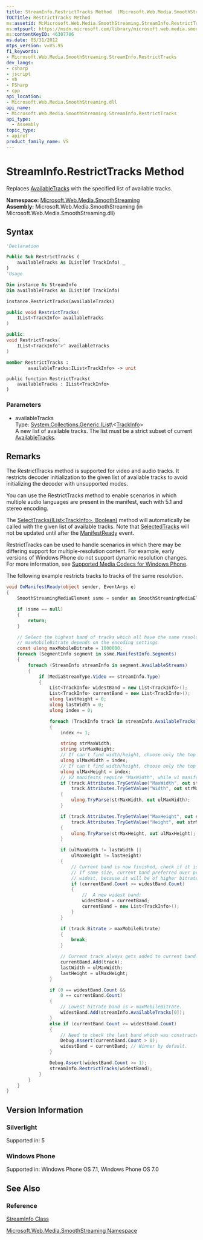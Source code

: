 ```yaml
---
title: StreamInfo.RestrictTracks Method  (Microsoft.Web.Media.SmoothStreaming)
TOCTitle: RestrictTracks Method
ms:assetid: M:Microsoft.Web.Media.SmoothStreaming.StreamInfo.RestrictTracks(System.Collections.Generic.IList{Microsoft.Web.Media.SmoothStreaming.TrackInfo})
ms:mtpsurl: https://msdn.microsoft.com/library/microsoft.web.media.smoothstreaming.streaminfo.restricttracks(v=VS.95)
ms:contentKeyID: 46307706
ms.date: 05/31/2012
mtps_version: v=VS.95
f1_keywords:
- Microsoft.Web.Media.SmoothStreaming.StreamInfo.RestrictTracks
dev_langs:
- csharp
- jscript
- vb
- FSharp
- cpp
api_location:
- Microsoft.Web.Media.SmoothStreaming.dll
api_name:
- Microsoft.Web.Media.SmoothStreaming.StreamInfo.RestrictTracks
api_type:
  - Assembly
topic_type:
- apiref
product_family_name: VS
---
```


# StreamInfo.RestrictTracks Method

Replaces [AvailableTracks](streaminfo-availabletracks-property-microsoft-web-media-smoothstreaming_1.md) with the specified list of available tracks.

**Namespace:**  [Microsoft.Web.Media.SmoothStreaming](microsoft-web-media-smoothstreaming-namespace_1.md)  
**Assembly:**  Microsoft.Web.Media.SmoothStreaming (in Microsoft.Web.Media.SmoothStreaming.dll)

## Syntax

```vb
'Declaration

Public Sub RestrictTracks ( _
    availableTracks As IList(Of TrackInfo) _
)
'Usage

Dim instance As StreamInfo
Dim availableTracks As IList(Of TrackInfo)

instance.RestrictTracks(availableTracks)
```

```csharp
public void RestrictTracks(
    IList<TrackInfo> availableTracks
)
```

```cpp
public:
void RestrictTracks(
    IList<TrackInfo^>^ availableTracks
)
```

``` fsharp
member RestrictTracks : 
        availableTracks:IList<TrackInfo> -> unit 
```

```jscript
public function RestrictTracks(
    availableTracks : IList<TrackInfo>
)
```

### Parameters

  - availableTracks  
    Type: [System.Collections.Generic.IList](https://msdn.microsoft.com/library/5y536ey6\(v=vs.95\))\<[TrackInfo](trackinfo-class-microsoft-web-media-smoothstreaming_1.md)\>  
    A new list of available tracks. The list must be a strict subset of current [AvailableTracks](streaminfo-availabletracks-property-microsoft-web-media-smoothstreaming_1.md).

## Remarks

The RestrictTracks method is supported for video and audio tracks. It restricts decoder initialization to the given list of available tracks to avoid initializing the decoder with unsupported modes.

You can use the RestrictTracks method to enable scenarios in which multiple audio languages are present in the manifest, each with 5.1 and stereo encoding.

The [SelectTracks(IList\<TrackInfo\>, Boolean)](streaminfo-selecttracks-method-microsoft-web-media-smoothstreaming_1.md) method will automatically be called with the given list of available tracks. Note that [SelectedTracks](streaminfo-selectedtracks-property-microsoft-web-media-smoothstreaming_1.md) will not be updated until after the [ManifestReady](smoothstreamingmediaelement-manifestready-event-microsoft-web-media-smoothstreaming_1.md) event.

RestrictTracks can be used to handle scenarios in which there may be differing support for multiple-resolution content. For example, early versions of Windows Phone do not support dynamic resolution changes. For more information, see [Supported Media Codecs for Windows Phone](https://msdn.microsoft.com/library/ff462087\(v=vs.92\).aspx).

The following example restricts tracks to tracks of the same resolution.

```csharp
void OnManifestReady(object sender, EventArgs e)
{
    SmoothStreamingMediaElement ssme = sender as SmoothStreamingMediaElement;

    if (ssme == null)
    {
        return;
    }

    // Select the highest band of tracks which all have the same resolution.
    // maxMobileBitrate depends on the encoding settings
    const ulong maxMobileBitrate = 1000000;
    foreach (SegmentInfo segment in ssme.ManifestInfo.Segments)
    {
        foreach (StreamInfo streamInfo in segment.AvailableStreams)
        {
            if (MediaStreamType.Video == streamInfo.Type)
            {
                List<TrackInfo> widestBand = new List<TrackInfo>();
                List<TrackInfo> currentBand = new List<TrackInfo>();
                ulong lastHeight = 0;
                ulong lastWidth = 0;
                ulong index = 0;

                foreach (TrackInfo track in streamInfo.AvailableTracks)
                {
                    index += 1;

                    string strMaxWidth;
                    string strMaxHeight;
                    // If can't find width/height, choose only the top bitrate.
                    ulong ulMaxWidth = index;
                    // If can't find width/height, choose only the top bitrate.
                    ulong ulMaxHeight = index;
                    // V2 manifests require "MaxWidth", while v1 manifests used "Width".
                    if (track.Attributes.TryGetValue("MaxWidth", out strMaxWidth) ||
                        track.Attributes.TryGetValue("Width", out strMaxWidth))
                    {
                        ulong.TryParse(strMaxWidth, out ulMaxWidth);
                    }

                    if (track.Attributes.TryGetValue("MaxHeight", out strMaxHeight) ||
                        track.Attributes.TryGetValue("Height", out strMaxHeight))
                    {
                        ulong.TryParse(strMaxHeight, out ulMaxHeight);
                    }

                    if (ulMaxWidth != lastWidth ||
                        ulMaxHeight != lastHeight)
                    {
                        // Current band is now finished, check if it is the widest.
                        // If same size, current band preferred over previous
                        // widest, because it will be of higher bitrate.
                        if (currentBand.Count >= widestBand.Count)
                        {
                            //  A new widest band:
                            widestBand = currentBand;
                            currentBand = new List<TrackInfo>();
                        }
                    }

                    if (track.Bitrate > maxMobileBitrate)
                    {
                        break;
                    }

                    // Current track always gets added to current band.
                    currentBand.Add(track);
                    lastWidth = ulMaxWidth;
                    lastHeight = ulMaxHeight;
                }

                if (0 == widestBand.Count &&
                    0 == currentBand.Count)
                {
                    // Lowest bitrate band is > maxMobileBitrate.
                    widestBand.Add(streamInfo.AvailableTracks[0]);
                }
                else if (currentBand.Count >= widestBand.Count)
                {
                    // Need to check the last band which was constructed.
                    Debug.Assert(currentBand.Count > 0);
                    widestBand = currentBand; // Winner by default.
                }

                Debug.Assert(widestBand.Count >= 1);
                streamInfo.RestrictTracks(widestBand);
            }
        }
    }
}
```

## Version Information

### Silverlight

Supported in: 5  

### Windows Phone

Supported in: Windows Phone OS 7.1, Windows Phone OS 7.0  

## See Also

### Reference

[StreamInfo Class](streaminfo-class-microsoft-web-media-smoothstreaming_1.md)

[Microsoft.Web.Media.SmoothStreaming Namespace](microsoft-web-media-smoothstreaming-namespace_1.md)
